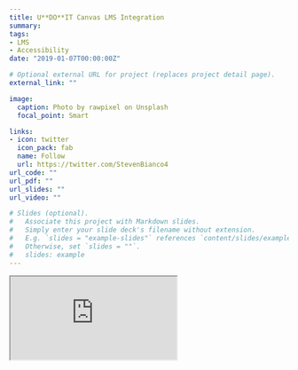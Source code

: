 ```yaml
---
title: U**DO**IT Canvas LMS Integration
summary: 
tags:
- LMS
- Accessibility
date: "2019-01-07T00:00:00Z"

# Optional external URL for project (replaces project detail page).
external_link: ""

image:
  caption: Photo by rawpixel on Unsplash
  focal_point: Smart

links:
- icon: twitter
  icon_pack: fab
  name: Follow
  url: https://twitter.com/StevenBianco4
url_code: ""
url_pdf: ""
url_slides: ""
url_video: ""

# Slides (optional).
#   Associate this project with Markdown slides.
#   Simply enter your slide deck's filename without extension.
#   E.g. `slides = "example-slides"` references `content/slides/example-slides.md`.
#   Otherwise, set `slides = ""`.
#   slides: example
---
```


<div class="embed-responsive embed-responsive-16by9 mb-3"> <iframe src="https://cdnapisec.kaltura.com/p/2274241/sp/227424100/embedIframeJs/uiconf_id/44192342/partner_id/2274241?iframeembed=true&entry_id=1_9tyyb531" class="embed-responsive-item" allowfullscreen webkitallowfullscreen mozAllowFullScreen allow="autoplay *; fullscreen *; encrypted-media *" title="Kaltura Video"></iframe> </div>
